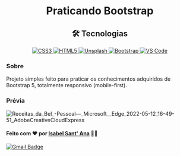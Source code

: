 <h1 align="center">Praticando Bootstrap</h1>

<h2 align="center"> 🛠 Tecnologias</h2>

<p align="center">
  <a href="">
    <img src="https://img.shields.io/badge/CSS3-1572B6?style=for-the-badge&logo=css3&logoColor=white"  alt="CSS3" />
  </a>
   <a href="">
    <img src="https://img.shields.io/badge/HTML5-E34F26?style=for-the-badge&logo=html5&logoColor=white"  alt="HTML5" />
  </a>
   <a href="">
    <img src="https://img.shields.io/badge/Unsplash-000000?style=for-the-badge&logo=Unsplash&logoColor=white"  alt="Unsplash" />
  </a>
   <a href="">
    <img src="https://img.shields.io/badge/Bootstrap-563D7C?style=for-the-badge&logo=bootstrap&logoColor=white"  alt="Bootstrap" />
  </a>
  <a href="">
    <img src="https://img.shields.io/badge/Visual_Studio_Code-0078D4?style=for-the-badge&logo=visual%20studio%20code&logoColor=white"  alt="VS Code" />
  </a>
  </p>

### Sobre
Projeto simples feito para praticar os conhecimentos adquiridos de Bootstrap 5, totalmente responsivo (mobile-first).
<br>

### Prévia

 ![Receitas_da_Bel_-_Pessoal_—_Microsoft__Edge_2022-05-12_16-49-51_AdobeCreativeCloudExpress](https://user-images.githubusercontent.com/101607831/172070489-36cd61bb-ce9f-4f5a-a336-d3eb554285ce.gif)

#### Feito com ❤️ por <a href="https://www.linkedin.com/in/isabelsantana2811/">Isabel Sant' Ana</a> 👋🏽

  [![Gmail Badge](https://img.shields.io/badge/-isabelsantana2811@gmail.com-c14438?style=flat-square&logo=Gmail&logoColor=white&link=mailto:isabelsantana2811@gmail.com)](mailto:isabelsantana2811@gmail.com) 
